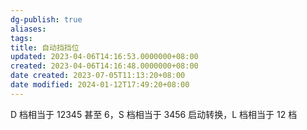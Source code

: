 ```yaml
---
dg-publish: true
aliases: 
tags: 
title: 自动挡挡位
updated: 2023-04-06T14:16:53.0000000+08:00
created: 2023-04-06T14:16:48.0000000+08:00
date created: 2023-07-05T11:13:20+08:00
date modified: 2024-01-12T17:49:20+08:00
---
```


D 档相当于 12345 甚至 6，S 档相当于 3456 启动转换，L 档相当于 12 档
